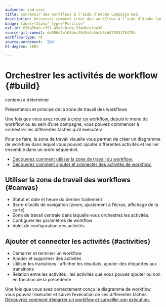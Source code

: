 ```yaml
---
audience: end-user
title: Concevoir des workflows à l’aide d’Adobe Campaign Web.
description: Découvrez comment créer des workflows à l’aide d’Adobe Campaign Web.
badge: label="Alpha" type="Positive"
exl-id: 636a5b40-c351-45a0-bcda-934dbce1a430
source-git-commit: dd006d1e161dec49d9a1a6bcb8cb67503178479b
workflow-type: ht
source-wordcount: '204'
ht-degree: 100%

---
```


# Orchestrer les activités de workflow {#build}

contenu à déterminer

Présentation et principe de la zone de travail des workflows


Une fois que vous avez réussi à [créer un workflow](create-workflow.md), depuis le menu de workflow ou au sein d’une campagne, vous pouvez commencer à orchestrer les différentes tâches qu’il exécutera.

Pour ce faire, la zone de travail visuelle vous permet de créer un diagramme de workflow dans lequel vous pouvez ajouter différentes activités et les lier ensemble dans un ordre séquentiel.

* [Découvrez comment utiliser la zone de travail du workflow.](#canvas)
* [Découvrez comment ajouter et connecter des activités de workflow.](#activities)

## Utiliser la zone de travail des workflows {#canvas}

* Statut et date et heure du dernier traitement
* Barre d’outils de navigation (zoom, ajustement à l’écran, affichage de la carte)
* Zone de travail centrale dans laquelle vous orchestrez les activités.
* Configurer les paramètres de workflow
* Volet de configuration des activités

## Ajouter et connecter les activités {#activities}

* Démarrer et terminer un workflow
* Ajouter et supprimer des activités
* Utiliser les transitions : afficher les résultats, ajouter des étiquettes aux transitions
* Relation entre les activités : les activités que vous pouvez ajouter ou non en fonction de la précédente

Une fois que vous avez correctement conçu le diagramme de workflow, vous pouvez l’exécuter et suivre l’exécution de ses différentes tâches. [Découvrez comment démarrer un workflow et surveiller son exécution.](start-monitor-workflows.md)